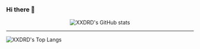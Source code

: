 ### Hi there 👋

<p align="center">
<img alt="XXDRD's GitHub stats" src="https://github-readme-stats.vercel.app/api?username=xxdrd&count_private=true&show_icons=true&theme=merko">
</p>
<p align="center">  
  <hr>
<img alt="XXDRD's Top Langs" src="https://github-readme-stats.vercel.app/api/top-langs?username=xxdrd&count_private=true&show_icons=true&theme=merko">
</p>
